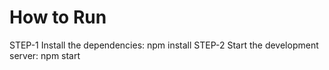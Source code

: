 # How to Run
STEP-1 Install the dependencies: npm install
STEP-2 Start the development server: npm start
